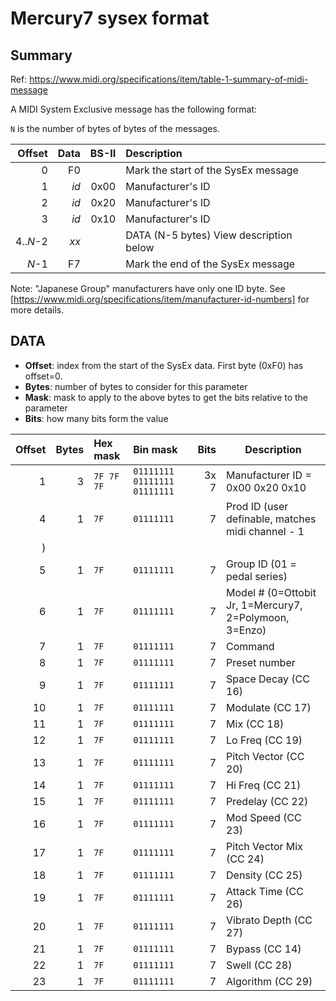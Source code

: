 # Mercury7 sysex format

## Summary

Ref: https://www.midi.org/specifications/item/table-1-summary-of-midi-message

A MIDI System Exclusive message has the following format:

`N` is the number of bytes of bytes of the messages.

| Offset | Data   | BS-II | Description                            |
| ------:| ------:| -----:|:-------------------------------------- |
|      0 |     F0 |       | Mark the start of the SysEx message    | 
|      1 |   _id_ |  0x00 | Manufacturer's ID                      |
|      2 |   _id_ |  0x20 | Manufacturer's ID                      |
|      3 |   _id_ |  0x10 | Manufacturer's ID                      |
| 4.._N_-2 | _xx_ |       | DATA (N-5 bytes) View description below |
|    _N_-1 |   F7 |       | Mark the end of the SysEx message      |

Note: "Japanese Group" manufacturers have only one ID byte. See [https://www.midi.org/specifications/item/manufacturer-id-numbers] for more details.


## DATA

- **Offset**: index from the start of the SysEx data. First byte (0xF0) has offset=0.
- **Bytes**: number of bytes to consider for this parameter
- **Mask**: mask to apply to the above bytes to get the bits relative to the parameter
- **Bits**: how many bits form the value


| Offset | Bytes | Hex mask   | Bin mask            | Bits | Description |
| ------:| -----:| :--------- | :------------------ | ----:| ----------- |
|      1 |     3 | `7F 7F 7F` | `01111111 01111111 01111111` | 3x 7 | Manufacturer ID = 0x00 0x20 0x10 |
|      4 |     1 | `7F`       | `01111111         ` |    7 | Prod ID (user definable, matches midi channel - 1
) |
|      5 |     1 | `7F`       | `01111111         ` |    7 | Group ID (01 = pedal series) |
|      6 |     1 | `7F`       | `01111111         ` |    7 | Model # (0=Ottobit Jr, 1=Mercury7, 2=Polymoon, 3=Enzo) |
|      7 |     1 | `7F`       | `01111111         ` |    7 | Command |
|      8 |     1 | `7F`       | `01111111         ` |    7 | Preset number |
|      9 |     1 | `7F`       | `01111111`          |    7 | Space Decay (CC 16) |
|     10 |     1 | `7F`       | `01111111`          |    7 | Modulate (CC 17) |
|     11 |     1 | `7F`       | `01111111`          |    7 | Mix (CC 18) |
|     12 |     1 | `7F`       | `01111111`          |    7 | Lo Freq (CC 19) |
|     13 |     1 | `7F`       | `01111111`          |    7 | Pitch Vector (CC 20) |
|     14 |     1 | `7F`       | `01111111`          |    7 | Hi Freq (CC 21) |
|     15 |     1 | `7F`       | `01111111`          |    7 | Predelay (CC 22) |
|     16 |     1 | `7F`       | `01111111`          |    7 | Mod Speed (CC 23) |
|     17 |     1 | `7F`       | `01111111`          |    7 | Pitch Vector Mix (CC 24) |
|     18 |     1 | `7F`       | `01111111`          |    7 | Density (CC 25) |
|     19 |     1 | `7F`       | `01111111`          |    7 | Attack Time (CC 26) |
|     20 |     1 | `7F`       | `01111111`          |    7 | Vibrato Depth (CC 27) |
|     21 |     1 | `7F`       | `01111111`          |    7 | Bypass (CC 14) |
|     22 |     1 | `7F`       | `01111111`          |    7 | Swell (CC 28) |
|     23 |     1 | `7F`       | `01111111`          |    7 | Algorithm (CC 29) |

